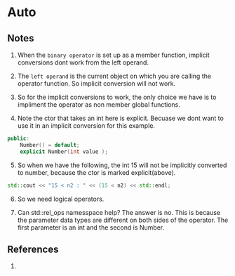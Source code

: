 # Auto

## Notes
1. When the `binary operator` is set up as a member function, implicit conversions dont work from the left operand. 

2. The `left operand` is the current object on which you are calling the operator function. So implicit conversion will not work.

3. So for the implicit conversions to work, the only choice we have is to impliment the operator as non member global functions.

4. Note the ctor that takes an int here is explicit. Becuase we dont want to use it in an implicit conversion for this example.

```cpp
public:
	Number() = default;
	explicit Number(int value );
```

5. So when we have the following, the int 15 will not be implicitly converted to number, because the ctor is marked explicit(above).

```cpp
std::cout << "15 < n2 : " << (15 < n2) << std::endl;
```

6. So we need logical operators. 

7. Can std::rel_ops namesspace help? The answer is no. This is because the parameter data types are different on both sides of the operator. The first parameter is an int and the second is Number.


## References

1. 


